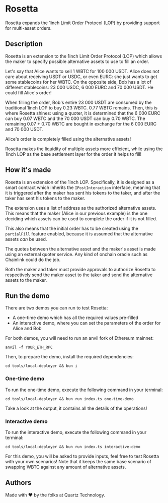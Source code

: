 # Rosetta

Rosetta expands the 1inch Limit Order Protocol (LOP) by providing support for multi-asset orders.

## Description

Rosetta is an extension to the 1inch Limit Order Protocol (LOP) which allows the maker to specify possible alternative assets to use to fill an order. 

Let's say that Alice wants to sell 1 WBTC for 100 000 USDT. Alice does not care about receiving USDT or USDC, or even EURC: she just wants to get some
stablecoins for her WBTC.
On the opposite side, Bob has a lot of different stablecoins: 23 000 USDC, 6 000 EURC and 70 000 USDT. He could fill Alice's order!

When filling the order, Bob's entire 23 000 USDT are consumed by the traditional 1inch LOP to buy 0.23 WBTC. 0.77 WBTC remains.
Then, this is where Rosetta shines: using a quoter, it is determined that the 6 000 EURC can buy 0.07 WBTC and the 70 000 USDT can buy 0.70 WBTC.
The remaining 0.07 + 0.70 WBTC are bought in exchange for the 6 000 EURC and 70 000 USDT.

Alice's order is completely filled using the alternative assets! 

Rosetta makes the liquidity of multiple assets more efficient, while using the 1inch LOP as the base settlement layer for the order it helps to fill!

## How it's made

Rosetta is an extension of the 1inch LOP. Specifically, it is designed as a smart contract which inherits the `IPostInteraction` interface,
meaning that it is triggered after the maker has sent his tokens to the taker, and after the taker has sent his tokens to the maker.

The extension uses a list of address as the authorized alternative assets. This means that the maker (Alice in our previous example) is the one deciding
which assets can be used to complete the order if it is not filled.

This also means that the initial order has to be created using the `partialFill` feature enabled, because it is assumed that the alternative assets _can_ be used.

The quotes between the alternative asset and the maker's asset is made using an external quoter service. Any kind of onchain oracle such as Chainlink could do the job.

Both the maker and taker must provide approvals to authorize Rosetta to respectively send the maker asset to the taker and send the alternative assets to the maker.

## Run the demo

There are two demos you can run to test Rosetta:

- A one-time demo which has all the required values pre-filled
- An interactive demo, where you can set the parameters of the order for Alice and Bob

For both demos, you will need to run an anvil fork of Ethereum mainnet:
```shell
anvil -f YOUR_ETH_RPC
```

Then, to prepare the demo, install the required dependencies:
```shell
cd tools/local-deployer && bun i
```

### One-time demo

To run the one-time demo, execute the following command in your terminal:
```shell
cd tools/local-deployer && bun run index.ts one-time-demo
```

Take a look at the output, it contains all the details of the operations!

### Interactive demo

To run the interactive demo, execute the following command in your terminal:
```shell
cd tools/local-deployer && bun run index.ts interactive-demo
```

For this demo, you will be asked to provide inputs, feel free to test Rosetta with your own scenarios!
Note that it keeps the same base scenario of swapping WBTC against any amount of alternative assets.

## Authors

Made with :heart: by the folks at Quartz Technology.

